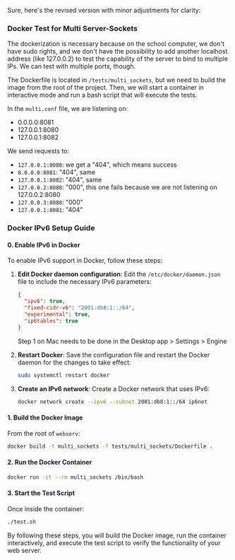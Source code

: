 Sure, here's the revised version with minor adjustments for clarity:

### Docker Test for Multi Server-Sockets

The dockerization is necessary because on the school computer, we don't have sudo rights, and we don't have the possibility to add another localhost address (like 127.0.0.2) to test the capability of the server to bind to multiple IPs. We can test with multiple ports, though.

The Dockerfile is located in `/tests/multi_sockets`, but we need to build the image from the root of the project. Then, we will start a container in interactive mode and run a bash script that will execute the tests.

In the `multi.conf` file, we are listening on:

- 0.0.0.0:8081
- 127.0.0.1:8080
- 127.0.0.1:8082

We send requests to:

- `127.0.0.1:8080`: we get a "404", which means success
- `0.0.0.0:8081`: "404", same
- `127.0.0.1:8082`: "404", same
- `127.0.0.2:8080`: "000", this one fails because we are not listening on 127.0.0.2:8080
- `127.0.0.3:8080`: "000"
- `127.0.0.1:8081`: "404"

### Docker IPv6 Setup Guide

#### 0. Enable IPv6 in Docker

To enable IPv6 support in Docker, follow these steps:

1. **Edit Docker daemon configuration**:
   Edit the `/etc/docker/daemon.json` file to include the necessary IPv6 parameters:

   ```json
   {
     "ipv6": true,
     "fixed-cidr-v6": "2001:db8:1::/64",
     "experimental": true,
     "ip6tables": true
   }
   ```

   Step 1 on Mac needs to be done in the Desktop app > Settings > Engine

2. **Restart Docker**:
   Save the configuration file and restart the Docker daemon for the changes to take effect:

   ```sh
   sudo systemctl restart docker
   ```

3. **Create an IPv6 network**:
   Create a Docker network that uses IPv6:

   ```sh
   docker network create --ipv6 --subnet 2001:db8:1::/64 ip6net
   ```

#### 1. Build the Docker Image

From the root of `webserv`:

```sh
docker build -t multi_sockets -f tests/multi_sockets/Dockerfile .
```

#### 2. Run the Docker Container

```sh
docker run -it --rm multi_sockets /bin/bash
```

#### 3. Start the Test Script

Once inside the container:

```sh
./test.sh
```

By following these steps, you will build the Docker image, run the container interactively, and execute the test script to verify the functionality of your web server.
